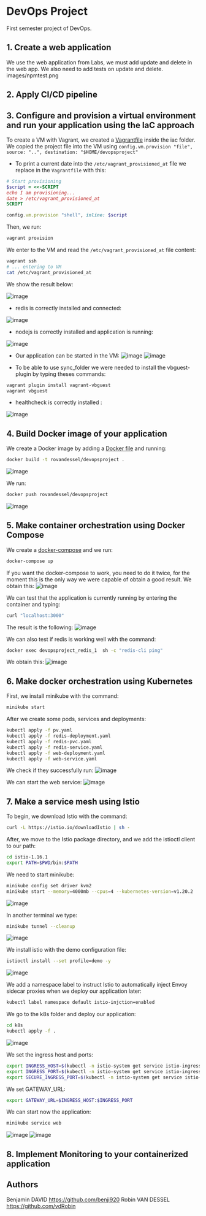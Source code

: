 # DevOps Project

First semester project of DevOps.

## 1. Create a web application
We use the web application from Labs, we must add update and delete in the web app.
We also need to add tests on update and delete.
images/npmtest.png
## 2. Apply CI/CD pipeline

## 3. Configure and provision a virtual environment and run your application using the IaC approach

To create a VM with Vagrant, we created a [Vagrantfile](./iac/Vagrantfile) inside the iac folder. 
We copied the project file into the VM using `config.vm.provision "file", source: "..", destination: "$HOME/devopsproject"` 

* To print a current date into the `/etc/vagrant_provisioned_at` file we replace in the `Vagrantfile` with this:

```ruby
# Start provisioning
$script = <<-SCRIPT
echo I am provisioning...
date > /etc/vagrant_provisioned_at
SCRIPT

config.vm.provision "shell", inline: $script
```

Then, we run:

```bash
vagrant provision
```

We enter to the VM and read the `/etc/vagrant_provisioned_at` file content:

```bash
vagrant ssh
# ... entering to VM
cat /etc/vagrant_provisioned_at
```
We show the result below:

![image](https://user-images.githubusercontent.com/57796628/203652239-2057ee26-7bdb-4aaf-88c8-2fb773a3dda9.png)

* redis is correctly installed and connected:

![image](https://user-images.githubusercontent.com/57796628/203652686-58eb14c1-c86b-46b6-9f95-eebb42c6a3df.png)

* nodejs is correctly installed and application is running:

![image](https://user-images.githubusercontent.com/57796628/203658341-b05152ff-cc65-4029-8843-d6beaa59b87c.png)

* Our application can be started in the VM:
![image](https://user-images.githubusercontent.com/53627391/207389597-dde98ebb-37ec-413b-bfa1-a47aa3f26cfb.png)
![image](https://user-images.githubusercontent.com/53627391/207389688-5463abae-8162-47e2-975e-cbcac8948a4a.png)

* To be able to use sync_folder we were needed to install the vbguest-plugin by typing theses commands:
```bash
vagrant plugin install vagrant-vbguest
vagrant vbguest
```

* healthcheck is correctly installed :

![image](https://user-images.githubusercontent.com/57796628/203654346-c97824a5-8770-4f75-b172-eb4e6f226775.png)

## 4. Build Docker image of your application

We create a Docker image by adding a [Docker file](./Dockerfile) and running:
```bash
docker build -t rovandessel/devopsproject .
```

![image](https://user-images.githubusercontent.com/57796628/204084866-7e5a6042-d7bc-49cc-ab0a-31b6029c3520.png)

We run:
```bash
docker push rovandessel/devopsproject
```

![image](https://user-images.githubusercontent.com/57796628/204085128-1289cf5c-ae06-4a21-8b29-d48a140e6091.png)

## 5. Make container orchestration using Docker Compose

We create a [docker-compose](./docker-compose.yml) and we run:
```bash
docker-compose up
```
If you want the docker-compose to work, you need to do it twice, for the moment this is the only way we were capable of obtain a good result.
We obtain this:
![image](https://user-images.githubusercontent.com/53627391/207567768-aeaed5fa-0960-490a-bd59-10c5ac7b6f55.png)

We can test that the application is currently running by entering the container and typing:
```bash
curl "localhost:3000"
```
The result is the following:
![image](https://user-images.githubusercontent.com/53627391/207567845-0612b4e2-ee38-4d68-816c-1a5aa67d2af5.png)

We can also test if redis is working well with the command:
```bash
docker exec devopsproject_redis_1  sh -c "redis-cli ping"
```
We obtain this:
![image](https://user-images.githubusercontent.com/53627391/207570151-e637f9ae-1cba-45c3-a0b8-b80dcfeb1b87.png)


## 6. Make docker orchestration using Kubernetes

First, we install minikube with the command:
```bash
minikube start
```
After we create some pods, services and deployments:
```bash
kubectl apply -f pv.yaml
kubectl apply -f redis-deployment.yaml
kubectl apply -f redis-pvc.yaml
kubectl apply -f redis-service.yaml
kubectl apply -f web-deployment.yaml
kubectl apply -f web-service.yaml
```
We check if they successfully run:
![image](https://user-images.githubusercontent.com/53627391/207895776-827c1538-9ea7-4d82-a5dd-9a574cd512c2.png)

We can start the web service:
![image](https://user-images.githubusercontent.com/53627391/207895545-a837f193-5c61-40a2-9e4f-920dfe346903.png)

## 7. Make a service mesh using Istio

To begin, we download Istio with the command:
```bash
curl -L https://istio.io/downloadIstio | sh -
```
After, we move to the Istio package directory, and we add the istioctl client to our path:
```bash
cd istio-1.16.1
export PATH=$PWD/bin:$PATH
```
We need to start minikube:
```bash
minikube config set driver kvm2
minikube start --memory=4000mb --cpus=4 --kubernetes-version=v1.20.2
```
![image](https://user-images.githubusercontent.com/53627391/209521709-f9f8c144-77ec-49f4-84d1-48dfe95bd5eb.png)

In another terminal we type:
```bash
minikube tunnel --cleanup
```
![image](https://user-images.githubusercontent.com/53627391/209521499-6971596d-4b31-4170-8039-62bc2b9afdcd.png)

We install istio with the demo configuration file:
```bash
istioctl install --set profile=demo -y
```
![image](https://user-images.githubusercontent.com/53627391/209522100-b6b24127-cbcb-4ff3-97f8-f171864bda9d.png)

We add a namespace label to instruct Istio to automatically inject Envoy sidecar proxies when we deploy our application later:
```bash
kubectl label namespace default istio-injction=enabled
```
We go to the k8s folder and deploy our application:
```bash
cd k8s
kubectl apply -f .
```
![image](https://user-images.githubusercontent.com/53627391/209521849-1bb16559-39eb-4566-aff7-a93800db6619.png)

We set the ingress host and ports:
```bash
export INGRESS_HOST=$(kubectl -n istio-system get service istio-ingressgateway -o jsonpath='{.status.loadBalancer.ingress[0].ip}')
export INGRESS_PORT=$(kubectl -n istio-system get service istio-ingressgateway -o jsonpath='{.spec.ports[?(@.name=="http2")].port}')
export SECURE_INGRESS_PORT=$(kubectl -n istio-system get service istio-ingressgateway -o jsonpath='{.spec.ports[?(@.name=="https")].port}')
```

We set GATEWAY_URL:
```bash
export GATEWAY_URL=$INGRESS_HOST:$INGRESS_PORT
```

We can start now the application:
```bash
minikube service web
```
![image](https://user-images.githubusercontent.com/53627391/209522416-3178128a-51cf-472b-b832-d47ca0876ba2.png)
![image](https://user-images.githubusercontent.com/53627391/209580462-650d2e5c-66eb-438b-9346-75b0be2512bf.png)

## 8. Implement Monitoring to your containerized application


## Authors

Benjamin DAVID <https://github.com/benji920>
Robin VAN DESSEL <https://github.com/vdRobin>
